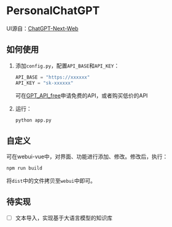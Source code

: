 # PersonalChatGPT

UI源自：[ChatGPT-Next-Web](https://github.com/Yidadaa/ChatGPT-Next-Web)

## 如何使用

1. 添加`config.py`，配置`API_BASE`和`API_KEY`：

    ```python
    API_BASE = "https://xxxxxx"
    API_KEY = "sk-xxxxxx"
    ```

    可在[GPT_API_free](https://github.com/chatanywhere/GPT_API_free)申请免费的API，或者购买低价的API

2. 运行：

    ```bash
    python app.py
    ```

## 自定义

可在webui-vue中，对界面、功能进行添加、修改。修改后，执行：

```bash
npm run build
```

将`dist`中的文件拷贝至`webui`中即可。

## 待实现

* [ ] 文本导入，实现基于大语言模型的知识库